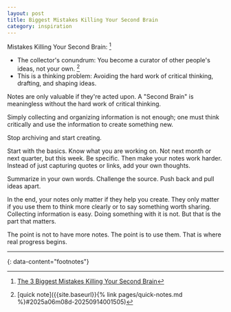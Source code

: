 ```yaml
---
layout: post
title: Biggest Mistakes Killing Your Second Brain
category: inspiration
---
```


Mistakes Killing Your Second Brain: [^1]
- The collector's conundrum: You become a curator of other people's ideas, not your own. [^2]
- This is a thinking problem: Avoiding the hard work of critical thinking, drafting, and shaping ideas.

Notes are only valuable if they're acted upon. A "Second Brain" is meaningless without the hard work of critical thinking.

Simply collecting and organizing information is not enough; one must think critically and use the information to create something new.

Stop archiving and start creating.

Start with the basics. Know what you are working on. Not next month or next quarter, but this week. Be specific. Then make your notes work harder.
Instead of just capturing quotes or links, add your own thoughts.

Summarize in your own words. Challenge the source. Push back and pull ideas apart.

In the end, your notes only matter if they help you create. They only matter if you use them to think more clearly or to say something worth sharing. Collecting information is easy. Doing something with it is not. But that is the part that matters.

The point is not to have more notes. The point is to use them. That is where real progress begins.

---
{: data-content="footnotes"}

[^1]: [The 3 Biggest Mistakes Killing Your Second Brain](https://medium.com/create-make-write/the-3-biggest-mistakes-killing-your-second-brain-2e9084fc274f)
[^2]: [quick note]({{site.baseurl}}{% link pages/quick-notes.md %}#2025a06m08d-20250914001505)
